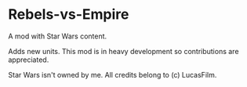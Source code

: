 # Rebels-vs-Empire
A mod with Star Wars content.

Adds new units. This mod is in heavy development so contributions are appreciated. 

Star Wars isn't owned by me. All credits belong to (c) LucasFilm.
